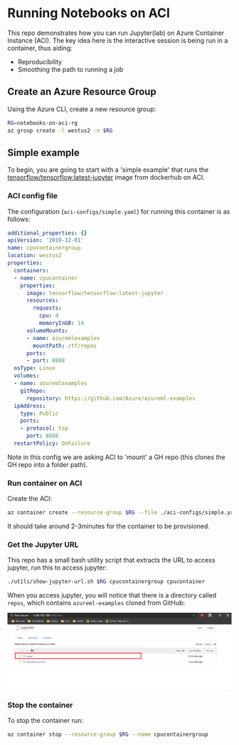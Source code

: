 # Running Notebooks on ACI

This repo demonstrates how you can run Jupyter(lab) on Azure Container Instance (ACI). The key idea here is the interactive session is being run in a container, thus aiding:

* Reproducibility
* Smoothing the path to running a job

## Create an Azure Resource Group

Using the Azure CLI, create a new resource group:

```bash
RG=notebooks-on-aci-rg
az group create -l westus2 -n $RG
```

## Simple example
To begin, you are going to start with a 'simple example' that runs the [tensorflow/tensorflow:latest-jupyter](https://hub.docker.com/r/tensorflow/tensorflow/) image from dockerhub on ACI.

### ACI config file
The configuration (`aci-configs/simple.yaml`) for running this container is as follows:

```yaml
additional_properties: {}
apiVersion: '2019-12-01'
name: cpucontainergroup
location: westus2
properties:
  containers:
  - name: cpucontainer
    properties:
      image: tensorflow/tensorflow:latest-jupyter
      resources:
        requests:
          cpu: 4
          memoryInGB: 14
      volumeMounts:
      - name: azuremlexamples
        mountPath: /tf/repos
      ports:
      - port: 8888
  osType: Linux
  volumes:
  - name: azuremlexamples
    gitRepo:
      repository: https://github.com/Azure/azureml-examples
  ipAddress:
    type: Public
    ports:
    - protocol: tcp
      port: 8888
  restartPolicy: OnFailure
```

Note in this config we are asking ACI to 'mount' a GH repo (this clones the GH repo into a folder path).

### Run container on ACI
Create the ACI:

```bash
az container create --resource-group $RG --file ./aci-configs/simple.yaml
```

It should take around 2-3minutes for the container to be provisioned.

### Get the Jupyter URL

This repo has a small bash utility script that extracts the URL to access jupyter, run this to access jupyter:

```bash
./utils/show-jupyter-url.sh $RG cpucontainergroup cpucontainer
```

When you access jupyter, you will notice that there is a directory called `repos`, which contains `azureml-examples` cloned from GitHub:

<img src="./media/simple-example.png" width="800" />

### Stop the container

To stop the container run:

```bash
az container stop --resource-group $RG --name cpucontainergroup
```
